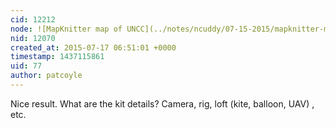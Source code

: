 ```yaml
---
cid: 12212
node: ![MapKnitter map of UNCC](../notes/ncuddy/07-15-2015/mapknitter-map-of-uncc)
nid: 12070
created_at: 2015-07-17 06:51:01 +0000
timestamp: 1437115861
uid: 77
author: patcoyle
---
```


Nice result. What are the kit details? Camera, rig, loft (kite, balloon, UAV) , etc.